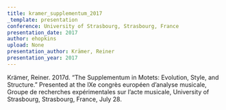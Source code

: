 ```yaml
---
title: kramer_supplementum_2017
_template: presentation
conference: University of Strasbourg, Strasbourg, France
presentation_date: 2017
author: ehopkins
upload: None
presentation_author: Krämer, Reiner
presentation_year: 2017
---
```

Krämer, Reiner. 2017d. “The Supplementum in Motets: Evolution, Style, and Structure.” Presented at the IXe congrès européen d’analyse musicale, Groupe de recherches expérimentales sur l’acte musicale, University of Strasbourg, Strasbourg, France, July 28.